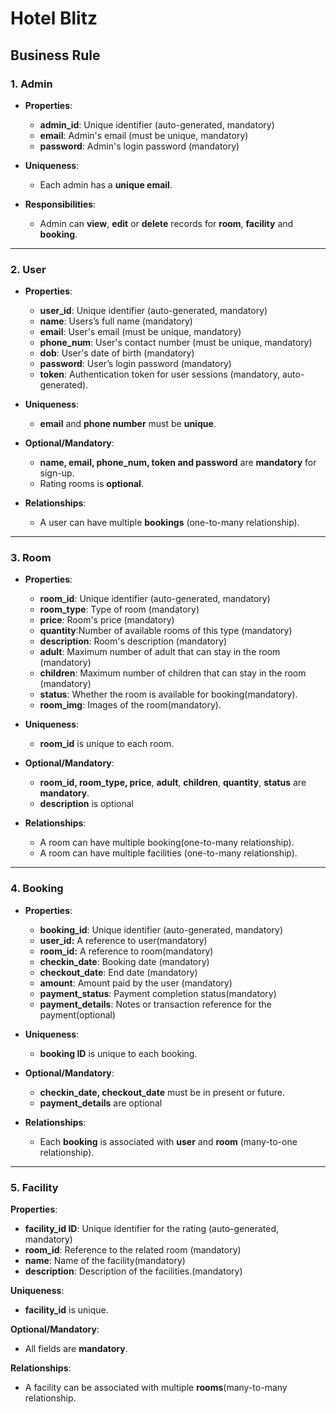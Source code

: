# Hotel Blitz
## Business Rule

### 1. **Admin**

- **Properties**:
    - **admin_id**: Unique identifier (auto-generated, mandatory)
    - **email**: Admin's email (must be unique, mandatory)
    - **password**: Admin's login password (mandatory)
      
- **Uniqueness**:
    - Each admin has a **unique email**.
      
- **Responsibilities**:
    - Admin can **view**, **edit** or **delete** records for **room**, **facility** and **booking**.

---

### 2. **User**

- **Properties**:
    - **user_id**: Unique identifier (auto-generated, mandatory)
    - **name**: Users’s full name (mandatory)
    - **email**: User's email (must be unique, mandatory)
    - **phone_num**: User's contact number (must be unique, mandatory)
    - **dob**: User's date of birth (mandatory)
    - **password**: User’s login password (mandatory)
    - **token**: Authentication token for user sessions (mandatory, auto-generated).
      
- **Uniqueness**:
    - **email** and **phone number** must be **unique**.
      
- **Optional/Mandatory**:
    - **name, email, phone_num, **token** and password** are **mandatory** for sign-up.
    - Rating rooms is **optional**.
      
- **Relationships**:
    - A user can have multiple **bookings** (one-to-many relationship).

---

### 3. **Room**

- **Properties**:
    - **room_id**: Unique identifier (auto-generated, mandatory)
    - **room_type**: Type of room (mandatory)
    - **price**: Room's price (mandatory)
    - **quantity**:Number of available rooms of this type (mandatory)
    - **description**: Room's description (mandatory)
    - **adult**: Maximum number of adult that can stay in the room (mandatory)
    - **children**: Maximum number of children that can stay in the room (mandatory)
    - **status**: Whether the room is available for booking(mandatory).
    - **room_img**: Images of the room(mandatory).
      
- **Uniqueness**:
    - **room_id** is unique to each room.
      
- **Optional/Mandatory**:
    - **room_id, room_type, price**, **adult**, **children**, **quantity**, **status** are **mandatory**.
    - **description** is optional
      
- **Relationships**:
    - A room can have multiple booking(one-to-many relationship).
    - A room can have multiple facilities (one-to-many relationship).

---

### 4. **Booking**

- **Properties**:
    - **booking_id**: Unique identifier (auto-generated, mandatory)
    - **user_id:** A reference to user(mandatory)
    - **room_id:** A reference to room(mandatory)
    - **checkin_date**: Booking date (mandatory)
    - **checkout_date**: End date (mandatory)
    - **amount**: Amount paid by the user (mandatory)
    - **payment_status**: Payment completion status(mandatory)
    - **payment_details**: Notes or transaction reference for the payment(optional)
      
- **Uniqueness**:
    - **booking ID** is unique to each booking.
      
- **Optional/Mandatory**:
    - **checkin_date, checkout_date** must be in present or future.
    - **payment_details** are optional
      
- **Relationships**:
    - Each **booking** is associated with **user** and **room** (many-to-one relationship).

---

### **5. Facility**

**Properties**:

- **facility_id ID**: Unique identifier for the rating (auto-generated, mandatory)
- **room_id**: Reference to the related room (mandatory)
- **name**: Name of the facility(mandatory)
- **description**: Description of the facilities.(mandatory)

**Uniqueness**:

- **facility_id** is unique.

**Optional/Mandatory**:

- All fields are **mandatory**.

**Relationships**:

- A facility can be associated with multiple **rooms**(many-to-many relationship.



